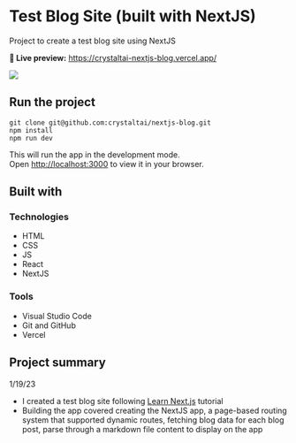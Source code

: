 # Test Blog Site (built with NextJS)

Project to create a test blog site using NextJS

**🔗 Live preview:** https://crystaltai-nextjs-blog.vercel.app/

![](https://github.com/crystaltai/nextjs-blog/blob/main/demo/nextjs-blog-demo.gif)

## Run the project

```
git clone git@github.com:crystaltai/nextjs-blog.git
npm install
npm run dev
```

This will run the app in the development mode.\
Open [http://localhost:3000](http://localhost:3000) to view it in your browser.

## Built with

### Technologies

- HTML
- CSS
- JS
- React
- NextJS

### Tools

- Visual Studio Code
- Git and GitHub
- Vercel

## Project summary

1/19/23

- I created a test blog site following [Learn Next.js](https://nextjs.org/learn) tutorial
- Building the app covered creating the NextJS app, a page-based routing system that supported dynamic routes, fetching blog data for each blog post, parse through a markdown file content to display on the app
